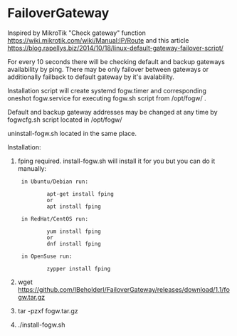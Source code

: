 # FailoverGateway

Inspired by MikroTik "Check gateway" function https://wiki.mikrotik.com/wiki/Manual:IP/Route and this article https://blog.rapellys.biz/2014/10/18/linux-default-gateway-failover-script/

For every 10 seconds there will be checking default and backup gateways availability by ping. There may be only failover between gateways or additionally failback to default gateway by it's avalability.

Installation script will create systemd fogw.timer and corresponding oneshot fogw.service for executing fogw.sh script from /opt/fogw/ .

Default and backup gateway addresses may be changed at any time by fogwcfg.sh script located in /opt/fogw/

uninstall-fogw.sh located in the same place.

Installation:

1) fping required. install-fogw.sh will install it for you but you can do it manually:

        in Ubuntu/Debian run:
        
                apt-get install fping
                or
                apt install fping
                
        in RedHat/CentOS run:
        
                yum install fping
                or
                dnf install fping
                
        in OpenSuse run:
        
                zypper install fping

2) wget https://github.com/IBeholderI/FailoverGateway/releases/download/1.1/fogw.tar.gz

3) tar -pzxf fogw.tar.gz

4) ./install-fogw.sh
